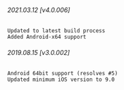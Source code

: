 

###### 2021.03.12 [v4.0.006]

```
Updated to latest build process  
Added Android-x64 support
```



###### 2019.08.15 [v3.0.002]

```
Android 64bit support (resolves #5)
Updated minimum iOS version to 9.0
```
